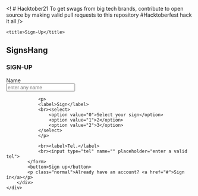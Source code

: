 <! # Hacktober21
To get swags from big tech brands, contribute to open source by making valid pull requests to this repository
#Hacktoberfest
hack it all
/>

<!DOCTYPE html>
<html>
<head>
	<meta charset="utf-8">
	<link rel="stylesheet" type="text/css" href="styl.css">
	<link rel="preconnect" href="https://fonts.googleapis.com">
<link rel="preconnect" href="https://fonts.gstatic.com" crossorigin>
<link href="https://fonts.googleapis.com/css2?family=Festive&display=swap" rel="stylesheet">

	<title>Sign-Up</title>
</head>
<body>
	<div class="container">
		<h2>SignsHang</h2>
		<div class="banner">
			<h3>SIGN-UP</h3>
			<form>
				<label>Name</label>
				<br><input type="text" name="" placeholder="enter any name">

				<p>
				<label>Sign</label>
				<br><select>
					<option value="0">Select your sign</option>
					<option value="1">2</option>
					<option value="2">3</option>
				</select>
				</p>

				<br><label>Tel.</label>
				<br><input type="tel" name="" placeholder="enter a valid tel">
			</form>
			<button>Sign up</button>
			<p class="normal">Already have an account? <a href="#">Sign in</a></p>
		</div>
	</div>
</body>
</html>